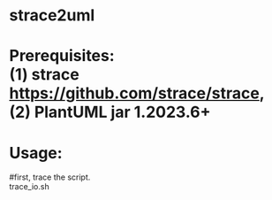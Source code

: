 # strace2uml
# Prerequisites: <br>(1) strace https://github.com/strace/strace, <br>(2) PlantUML jar 1.2023.6+

# Usage: <br>
#first, trace the script.<br>
trace_io.sh <script to be traced> <script arguments><br>
#second, filter the log file<br>
strace_log_filter strace.log <filtered log file><br>
#next, convert to uml (mindmap) file<br>
strace2uml <filtered log file> <uml file><br>
#finally, render the diagram.<br>
java -DPLANTUML_LIMIT_SIZE=165535 -jar plantuml-1.2023.6.jar <uml file> <br>
